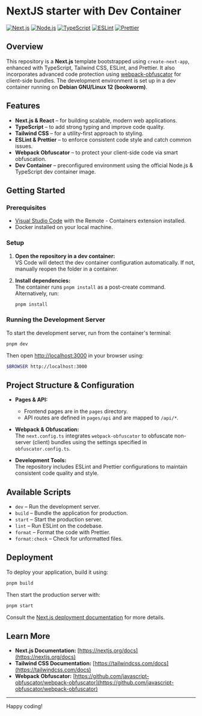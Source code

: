 # NextJS starter with Dev Container

[![Next.js](https://img.shields.io/badge/Next.js-15.3.2-blue?style=for-the-badge&logo=next.js)](https://nextjs.org)
[![Node.js](https://img.shields.io/badge/Node-22-blue?style=for-the-badge&logo=node.js)](https://nodejs.org)
[![TypeScript](https://img.shields.io/badge/TypeScript-5-blue?style=for-the-badge&logo=typescript)](https://www.typescriptlang.org)
[![ESLint](https://img.shields.io/badge/ESLint-9-brightgreen?style=for-the-badge&logo=eslint)](https://eslint.org)
[![Prettier](https://img.shields.io/badge/Prettier-3.5.3-orange?style=for-the-badge&logo=prettier)](https://prettier.io)

## Overview

This repository is a **Next.js** template bootstrapped using `create-next-app`, enhanced with TypeScript, Tailwind CSS, ESLint, and Prettier. It also incorporates advanced code protection using [webpack-obfuscator](https://github.com/javascript-obfuscator/webpack-obfuscator) for client-side bundles. The development environment is set up in a dev container running on **Debian GNU/Linux 12 (bookworm)**.

## Features

- **Next.js & React** – for building scalable, modern web applications.
- **TypeScript** – to add strong typing and improve code quality.
- **Tailwind CSS** – for a utility-first approach to styling.
- **ESLint & Prettier** – to enforce consistent code style and catch common issues.
- **Webpack Obfuscator** – to protect your client-side code via smart obfuscation.
- **Dev Container** – preconfigured environment using the official Node.js & TypeScript dev container image.

## Getting Started

### Prerequisites

- [Visual Studio Code](https://code.visualstudio.com/) with the Remote - Containers extension installed.
- Docker installed on your local machine.

### Setup

1. **Open the repository in a dev container:**  
   VS Code will detect the dev container configuration automatically. If not, manually reopen the folder in a container.

2. **Install dependencies:**  
   The container runs `pnpm install` as a post-create command. Alternatively, run:
   ```bash
   pnpm install
   ```

### Running the Development Server

To start the development server, run from the container's terminal:

```bash
pnpm dev
```

Then open [http://localhost:3000](http://localhost:3000) in your browser using:

```bash
$BROWSER http://localhost:3000
```

## Project Structure & Configuration

- **Pages & API:**

  - Frontend pages are in the `pages` directory.
  - API routes are defined in `pages/api` and are mapped to `/api/*`.

- **Webpack & Obfuscation:**  
  The `next.config.ts` integrates `webpack-obfuscator` to obfuscate non-server (client) bundles using the settings specified in `obfuscator.config.ts`.

- **Development Tools:**  
  The repository includes ESLint and Prettier configurations to maintain consistent code quality and style.

## Available Scripts

- `dev` – Run the development server.
- `build` – Bundle the application for production.
- `start` – Start the production server.
- `lint` – Run ESLint on the codebase.
- `format` – Format the code with Prettier.
- `format:check` – Check for unformatted files.

## Deployment

To deploy your application, build it using:

```bash
pnpm build
```

Then start the production server with:

```bash
pnpm start
```

Consult the [Next.js deployment documentation](https://nextjs.org/docs/pages/building-your-application/deploying) for more details.

## Learn More

- **Next.js Documentation:** [https://nextjs.org/docs](https://nextjs.org/docs)
- **Tailwind CSS Documentation:** [https://tailwindcss.com/docs](https://tailwindcss.com/docs)
- **Webpack Obfuscator:** [https://github.com/javascript-obfuscator/webpack-obfuscator](https://github.com/javascript-obfuscator/webpack-obfuscator)

---

Happy coding!
